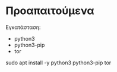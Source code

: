 

# Προαπαιτούμενα

Εγκατάσταση:

* python3
* python3-pip
* tor 

sudo apt install -y python3 python3-pip tor

